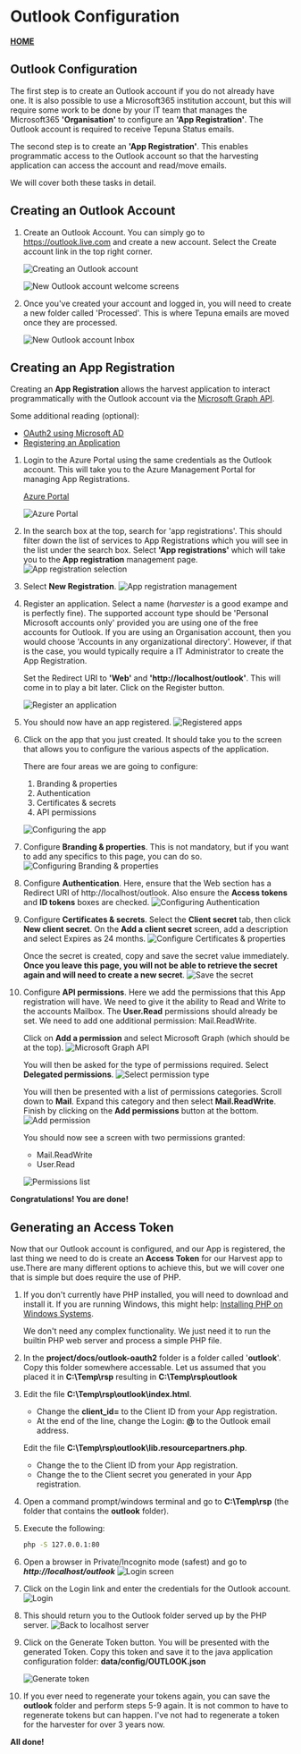 # Outlook Configuration
__[HOME](README.md)__

## Outlook Configuration
The first step is to create an Outlook account if you do not already have one. It is also possible to use a Microsoft365 institution account, but this will require some work to be done by your IT team that manages the Microsoft365 __'Organisation'__ to configure an __'App Registration'__. The Outlook account is required to receive Tepuna Status emails.

The second step is to create an __'App Registration'__. This enables programmatic access to the Outlook account so that the harvesting application can access the account and read/move emails.

We will cover both these tasks in detail.

## Creating an Outlook Account

1. Create an Outlook Account. You can simply go to https://outlook.live.com and create a new account. Select the Create account link in the top right corner.

   ![Creating an Outlook account](outlook-oauth2/outlook-oauth2-01.png)

   ![New Outlook account welcome screens](outlook-oauth2/outlook-oauth2-02.png)

2. Once you've created your account and logged in, you will need to create a new folder called 'Processed'. This is where Tepuna emails are moved once they are processed.
 
   ![New Outlook account Inbox](outlook-oauth2/outlook-oauth2-03.png)

## Creating an App Registration
Creating an __App Registration__ allows the harvest application to interact programmatically with the Outlook account via the [Microsoft Graph API](https://learn.microsoft.com/en-us/outlook/rest/get-started).

Some additional reading (optional):
- [OAuth2 using Microsoft AD](https://learn.microsoft.com/en-us/azure/active-directory/develop/)
- [Registering an Application](https://learn.microsoft.com/en-us/azure/active-directory/develop/quickstart-register-app)


1. Login to the Azure Portal using the same credentials as the Outlook account. This will take you to the Azure Management Portal for managing App Registrations.

   [Azure Portal ](https://portal.azure.com/)

   ![Azure Portal](outlook-oauth2/outlook-oauth2-04.png)

2. In the search box at the top, search for 'app registrations'. This should filter down the list of services to App Registrations which you will see in the list under the search box. Select __'App registrations'__ which will take you to the __App registration__ management page.
   ![App registration selection](outlook-oauth2/outlook-oauth2-05.png)

3. Select __New Registration__.
   ![App registration management](outlook-oauth2/outlook-oauth2-06.png)

4. Register an application. Select a name (_harvester_ is a good exampe and is perfectly fine). The supported account type should be 'Personal Microsoft accounts only' provided you are using one of the free accounts for Outlook. If you are using an Organisation account, then you would choose 'Accounts in any organizational directory'. However, if that is the case, you would typically require a IT Administrator to create the App Registration.
   
   Set the Redirect URI to __'Web'__ and __'http://localhost/outlook'__. This will come in to play a bit later. Click on the Register button.

   ![Register an application](outlook-oauth2/outlook-oauth2-07.png)

5. You should now have an app registered.
   ![Registered apps](outlook-oauth2/outlook-oauth2-08.png)

6. Click on the app that you just created. It should take you to the screen that allows you to configure the various aspects of the application.
   
   There are four areas we are going to configure:
   1. Branding & properties
   2. Authentication
   3. Certificates & secrets
   4. API permissions

   ![Configuring the app](outlook-oauth2/outlook-oauth2-09.png)

7. Configure __Branding & properties__. This is not mandatory, but if you want to add any specifics to this page, you can do so.
   ![Configuring Branding & properties](outlook-oauth2/outlook-oauth2-10.png)

8. Configure __Authentication__. Here, ensure that the Web section has a Redirect URI of http://localhost/outlook. Also ensure the __Access tokens__ and __ID tokens__ boxes are checked.
   ![Configuring Authentication](outlook-oauth2/outlook-oauth2-11.png)

9. Configure __Certificates & secrets__. Select the __Client secret__ tab, then click __New client secret__. On the __Add a client secret__ screen, add a description and select Expires as 24 months.
   ![Configure Certificates & properties](outlook-oauth2/outlook-oauth2-12.png)

   Once the secret is created, copy and save the secret value immediately. __Once you leave this page, you will not be able to retrieve the secret again and will need to create a new secret__.
   ![Save the secret](outlook-oauth2/outlook-oauth2-13.png)

10. Configure __API permissions__. Here we add the permissions that this App registration will have. We need to give it the ability to Read and Write to the accounts Mailbox. The __User.Read__ permissions should already be set. We need to add one additional permission: Mail.ReadWrite.

    Click on __Add a permission__ and select Microsoft Graph (which should be at the top).
    ![Microsoft Graph API](outlook-oauth2/outlook-oauth2-14.png)

    You will then be asked for the type of permissions required. Select __Delegated permissions__.
    ![Select permission type](outlook-oauth2/outlook-oauth2-15.png)
    
    You will then be presented with a list of permissions categories. Scroll down to __Mail__. Expand this category and then select __Mail.ReadWrite__. Finish by clicking on the __Add permissions__ button at the bottom.
    ![Add permission](outlook-oauth2/outlook-oauth2-16.png)

    You should now see a screen with two permissions granted:
    - Mail.ReadWrite
    - User.Read
    
    ![Permissions list](outlook-oauth2/outlook-oauth2-17.png)

__Congratulations! You are done!__

## Generating an Access Token
Now that our Outlook account is configured, and our App is registered, the last thing we need to do is create an __Access Token__ for our Harvest app to use.There are many different options to achieve this, but we will cover one that is simple but does require the use of PHP.

1. If you don't currently have PHP installed, you will need to download and install it. If you are running Windows, this might help: [Installing PHP on Windows Systems](https://www.php.net/manual/en/install.windows.php).
   
   We don't need any complex functionality. We just need it to run the builtin PHP web server and process a simple PHP file.

2. In the __project/docs/outlook-oauth2__ folder is a folder called '__outlook__'. Copy this folder somewhere accessable. Let us assumed that you placed it in __C:\Temp\rsp__ resulting in __C:\Temp\rsp\outlook__ 

3. Edit the file __C:\Temp\rsp\outlook\index.html__.
   - Change the __client_id=__ to the Client ID from your App registration.
   - At the end of the line, change the Login: ____@____ to the Outlook email address.
   
   Edit the file __C:\Temp\rsp\outlook\lib.resourcepartners.php__.
   - Change the __<input type="hidden" name="client_id" value="xxx" />__ to the Client ID from your App registration.
   - Change the __<input type="hidden" name="client_secret" value="xxx" />__ to the Client secret you generated in your App registration.

4. Open a command prompt/windows terminal and go to __C:\Temp\rsp__ (the folder that contains the __outlook__ folder).
   
5. Execute the following:
   ```bash
   php -S 127.0.0.1:80
   ```

6. Open a browser in Private/Incognito mode (safest) and go to ___http://localhost/outlook___
   ![Login screen](outlook-oauth2/outlook-oauth2-18.png)

7. Click on the Login link and enter the credentials for the Outlook account.
   ![Login](outlook-oauth2/outlook-oauth2-19.png)

8. This should return you to the Outlook folder served up by the PHP server.
   ![Back to localhost server](outlook-oauth2/outlook-oauth2-20.png)

9. Click on the Generate Token button. You will be presented with the generated Token. Copy this token and save it to the java application configuration folder: __data/config/OUTLOOK.json__
  
   ![Generate token](outlook-oauth2/outlook-oauth2-21.png)

10. If you ever need to regenerate your tokens again, you can save the __outlook__ folder and perform steps 5-9 again. It is not common to have to regenerate tokens but can happen. I've not had to regenerate a token for the harvester for over 3 years now.

__All done!__
